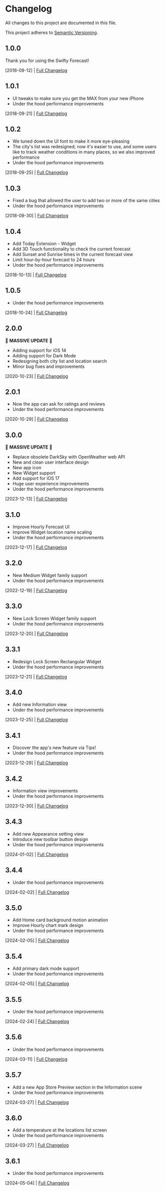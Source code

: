 # Changelog

All changes to this project are documented in this file.

This project adheres to [Semantic Versioning](https//semver.org/spec/v2.0.0.html).

## 1.0.0
Thank you for using the Swifty Forecast!

[2018-09-12] |
[Full Changelog](https://github.com/pawelmilek/SwiftyForecast/commit/61c81fff4e6bda77d280e7003caf55f31873736c)

## 1.0.1
* UI tweaks to make sure you get the MAX from your new iPhone<br>
* Under the hood performance improvements<br>

[2018-09-21] |
[Full Changelog](https://github.com/pawelmilek/SwiftyForecast/commit/6fffb94a299ec37db98a65bb1dfc213f0c6e92ff)

## 1.0.2
* We tuned down the UI font to make it more eye-pleasing<br>
* The city's list was redesigned; now it's easier to use, and some users like to track weather conditions in many places, so we also improved performance<br>
* Under the hood performance improvements<br>

[2018-09-25] |
[Full Changelog](https://github.com/pawelmilek/SwiftyForecast/commit/e680f8a2eee19cfe277b942bc3bdc4e5fe52e1e9)

## 1.0.3
* Fixed a bug that allowed the user to add two or more of the same cities<br>
* Under the hood performance improvements<br>

[2018-09-30] |
[Full Changelog](https://github.com/pawelmilek/SwiftyForecast/commit/8f8770258e0fd113091e3ddb9b40b0d01b4d614c)

## 1.0.4
* Add Today Extension - Widget<br>
* Add 3D Touch functionality to check the current forecast<br>
* Add Sunset and Sunrise times in the current forecast view<br>
* Limit hour-by-hour forecast to 24 hours<br>
* Under the hood performance improvements<br>

[2018-10-13] |
[Full Changelog](https://github.com/pawelmilek/SwiftyForecast/commit/f7a2436ae8c271091cce399f1870bea6684ddb11)

## 1.0.5
* Under the hood performance improvements<br>

[2018-10-24] |
[Full Changelog](https://github.com/pawelmilek/SwiftyForecast/commit/75dd821810dc6b82aa0b859b538ff871bf3aa038)

## 2.0.0
🚨 **MASSIVE UPDATE** 🚨
* Adding support for iOS 14<br>
* Adding support for Dark Mode<br>
* Redesigning both city list and location search<br>
* Minor bug fixes and improvements<br>

[2020-10-23] |
[Full Changelog](https://github.com/pawelmilek/SwiftyForecast/commit/85b835ae8cbf60b041a86147c2b43a4b824cf6a2)

## 2.0.1
* Now the app can ask for ratings and reviews<br>
* Under the hood performance improvements<br>

[2020-10-29] |
[Full Changelog](https://github.com/pawelmilek/SwiftyForecast/commit/f4a873bf0d74bf2167ded35f61b2a561e9b6fad0)

## 3.0.0
🚨 **MASSIVE UPDATE** 🚨
* Replace obsolete DarkSky with OpenWeather web API<br>
* New and clean user interface design<br>
* New app icon<br>
* New Widget support<br>
* Add support for iOS 17<br>
* Huge user experience improvements<br>
* Under the hood performance improvements<br>

[2023-12-13] |
[Full Changelog](https://github.com/pawelmilek/SwiftyForecast/commit/65272f6c09cf78a6c30adca27266cf304adb0f03)

## 3.1.0
* Improve Hourly Forecast UI<br>
* Improve Widget location name scaling<br>
* Under the hood performance improvements<br>

[2023-12-17] |
[Full Changelog](https://github.com/pawelmilek/SwiftyForecast/commit/45c888b9055011ed5fe6e4eb72d77ca8be4425d7)

## 3.2.0
* New Medium Widget family support<br>
* Under the hood performance improvements<br>

[2022-12-19] |
[Full Changelog](https://github.com/pawelmilek/SwiftyForecast/commit/75c6e83750bababb14493b63ad0319e7d4c45268)

## 3.3.0
* New Lock Screen Widget family support<br>
* Under the hood performance improvements<br>

[2023-12-20] |
[Full Changelog](https://github.com/pawelmilek/SwiftyForecast/commit/9e8c2f5b0f9fcd61ace05f2b15973d18bf8fea57)

## 3.3.1
* Redesign Lock Screen Rectangular Widget<br>
* Under the hood performance improvements<br>

[2023-12-21] |
[Full Changelog](https://github.com/pawelmilek/SwiftyForecast/commit/1bbb06753f72b3dc9a994226fb2676ec68b2985e)

## 3.4.0
* Add new Information view<br>
* Under the hood performance improvements<br>

[2023-12-25] |
[Full Changelog](https://github.com/pawelmilek/SwiftyForecast/commit/4978ec45bd3e9668120e8c39aed3e470c91f4e4d)

## 3.4.1
* Discover the app's new feature via Tips!<br>
* Under the hood performance improvements<br>

[2023-12-29] |
[Full Changelog](https://github.com/pawelmilek/SwiftyForecast/commit/88bef9ed90d1c20480425ab5b1ffba1f2d8ffd94)

## 3.4.2
* Information view improvements<br>
* Under the hood performance improvements<br>

[2023-12-30] |
[Full Changelog](https://github.com/pawelmilek/SwiftyForecast/commit/ff33b13b6d691757e22b6b93fc3d05228de6da1d)

## 3.4.3
* Add new Appearance setting view<br>
* Introduce new toolbar button design<br>
* Under the hood performance improvements<br>

[2024-01-02] |
[Full Changelog](https://github.com/pawelmilek/SwiftyForecast/commit/df1ec084ea4be3ea4e5008f985e6d5ab98ad686a)

## 3.4.4
* Under the hood performance improvements<br>

[2024-02-02] |
[Full Changelog](https://github.com/pawelmilek/SwiftyForecast/commit/a2479f498ad437e249308b669eb4fec6ffaddb59)

## 3.5.0
* Add Home card background motion animation<br>
* Improve Hourly chart mark design<br>
* Under the hood performance improvements<br>

[2024-02-05] |
[Full Changelog](https://github.com/pawelmilek/SwiftyForecast/commit/76070c8ca40613c510f099a570fbc601355cd160)

## 3.5.4
* Add primary dark mode support<br>
* Under the hood performance improvements<br>

[2024-02-05] |
[Full Changelog](https://github.com/pawelmilek/SwiftyForecast/commit/69468d207cdcf143f4cc4e5c7ef3103511a7bbc9)

## 3.5.5
* Under the hood performance improvements<br>

[2024-02-24] |
[Full Changelog](https://github.com/pawelmilek/SwiftyForecast/commit/beef730ca9fbc2cc2abec3a83bcc86edf2946b18)

## 3.5.6
* Under the hood performance improvements<br>

[2024-03-11] |
[Full Changelog](https://github.com/pawelmilek/SwiftyForecast/commit/135643280f4cb0f85b2a41797fec70e0cd927188)

## 3.5.7
* Add a new App Store Preview section in the Information scene<br>
* Under the hood performance improvements<br>

[2024-03-27] |
[Full Changelog](https://github.com/pawelmilek/SwiftyForecast/commit/a055eff909eef8072021491aac26c6e4631eb8a9)

## 3.6.0
* Add a temperature at the locations list screen<br>
* Under the hood performance improvements<br>

[2024-03-27] |
[Full Changelog](https://github.com/pawelmilek/SwiftyForecast/commit/d7736ee66bbe3a563f6ae606d10f34f6f34bd07f)

## 3.6.1
* Under the hood performance improvements<br>

[2024-05-04] |
[Full Changelog](https://github.com/pawelmilek/SwiftyForecast/commit/a2aa764dc1803c299737f66915fa54926f868bcf)